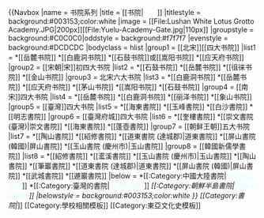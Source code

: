 {{Navbox
|name = 书院系列
|title = [[书院|<span style=color:white >书院</span>]]
|titlestyle = background:#003153;color:white
|image = [[File:Lushan White Lotus Grotto Academy.JPG|200px]][[File:Yuelu-Academy-Gate.jpg|110px]]
|groupstyle = background:#C0C0C0|oddstyle = background:#f7f7f7
|evenstyle = background:#DCDCDC
|bodyclass = hlist
|group1 = [[北宋]][[四大书院]]
|list1 =
*[[岳麓书院]]
*[[白鹿洞书院]]
*[[石鼓书院]]或[[嵩阳书院]]
*[[应天府书院]]
|group2 = [[宋朝|宋]]初四大书院
|list2 =
*[[石鼓书院]]
*[[岳麓书院]]
*[[徂徕书院]]
*[[金山书院]]
|group3 = 北宋六大书院
|list3 =
*[[白鹿洞书院]]
*[[岳麓书院]]
*[[应天府书院]]
*[[茅山书院]]
*[[嵩阳书院]]
*[[石鼓书院]]
|group4 = [[南宋]]四大书院
|list4 =
*[[岳麓书院]]
*[[白鹿洞书院]]
*[[丽泽书院]]
*[[象山书院]]
|group5 = [[臺灣]]四大书院
|list5 =
*[[海東書院]]
*[[玉峰書院]]
*[[白沙書院]]
*[[明志書院]]
|group6 = [[臺灣府城]]四大书院
|list6 =
*[[奎樓書院]]
*[[崇文書院 (臺灣)|崇文書院]]
*[[海東書院]]
*[[蓬壺書院]]
|group7 = [[朝鲜王朝]]五大书院
|list7 =
*[[陶山書院]]
*[[紹修書院]]
*[[道東書院 (達城郡)|道東書院]]
*[[屏山書院 (韓國)|屏山書院]]
*[[玉山書院 (慶州市)|玉山書院]]
|group8 = [[韓國新儒學書院]]
|list8 =
*[[紹修書院]]
*[[灆溪書院]]
*[[玉山書院 (慶州市)|玉山書院]]
*[[陶山書院]]
*[[筆巖書院]]
*[[道東書院 (達城郡)|道東書院]]
*[[屏山書院 (韓國)|屏山書院]]
*[[武城書院]]
*[[遯巖書院]]
|below =
*[[:Category:中國大陸書院|<span style=color:#E0FFFF>中國大陸書院</span>]]
*[[:Category:臺灣的書院|<span style=color:#E0FFFF>臺灣的書院</span>]]
*[[:Category:朝鮮半島書院|<span style=color:#E0FFFF>朝鮮半島書院</span>]]
|belowstyle = background:#003153;color:white
}}<noinclude>
[[Category:書院|*]]
[[Category:學校相關模板]]
[[Category:東亞文化史模板]]
</noinclude>
